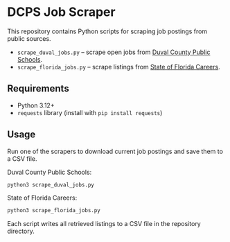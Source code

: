 # DCPS Job Scraper

This repository contains Python scripts for scraping job postings from public sources.

* `scrape_duval_jobs.py` – scrape open jobs from [Duval County Public Schools](https://duvalschools.schoolspring.com/).
* `scrape_florida_jobs.py` – scrape listings from [State of Florida Careers](https://jobs.myflorida.com/search).

## Requirements
- Python 3.12+
- `requests` library (install with `pip install requests`)

## Usage
Run one of the scrapers to download current job postings and save them to a CSV file.

Duval County Public Schools:

```bash
python3 scrape_duval_jobs.py
```

State of Florida Careers:

```bash
python3 scrape_florida_jobs.py
```

Each script writes all retrieved listings to a CSV file in the repository directory.
